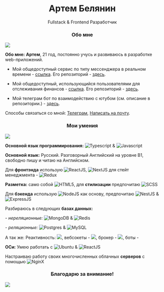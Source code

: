 <h1 align='middle'>Артем Белянин</h1>
<p align='middle' style='margin-bottom: '10px''>Fullstack & Frontend Разработчик</p>
<h3 align='middle'>Обо мне</h3>
<p><img style='heigth:'10px'' src='https://avangardio-1.ru/static/lenta.png'>
<p><b>Обо мне:</b> <b>Артем</b>, 21 год, постоянно учусь и развиваюсь в разработке web-приложений.
 <ul>
<li><p>Мой общедоступный сервис по типу мессенджера в реальном времени - <a href='https://avangardio-1.ru/' target='_blank'>ссылка</a>. Его репозиторий - <a href ='https://github.com/Avangardio/FCService'>здесь</a>.
 <li><p>Мой общедоступный, использующийся пользователями для отслеживания финансов - <a href='https://savemyfinance.com'>ссылка</a>. Его репозиторий -  <a href ='https://github.com/Avangardio/SMF'>здесь</a>.
<li> <p>Мой телеграм бот по взаимодействию с ютубом (см. описание в репозитории.) - <a href ='https://github.com/Avangardio/reporter-bot'>здесь</a>.
  </ul>
<p>Способы связаться со мной: <a href="https://t.me/Avangardio">Телеграм</a>, <adress> <a href='avangardio1458@gmail.com' alt='Gmail'>Написать на почту</a></adress>.
<p>
<h3 align='middle'>Мои умения</h3>

<p><img style='heigth:'10px'' src='https://avangardio-1.ru/static/lenta.png'>
<p><b>Основной язык программирования:</b> <img vertical-align='middle' src="https://img.shields.io/badge/typescript-%23007ACC.svg?style=for-the-badge&logo=typescript&logoColor=white" alt="Typescript"> & <img src="https://img.shields.io/badge/javascript-%23323330.svg?style=for-the-badge&logo=javascript&logoColor=%23F7DF1E" alt="Javascript">
  
<p><b>Основной язык:</b> Русский. Разговорный Английский на уровне В1, свободно пишу и читаю на Английском.
  
<p>Для <b>фронтэнда</b> использую <img src="https://img.shields.io/badge/react-%2320232a.svg?style=for-the-badge&logo=react&logoColor=%2361DAFB" alt='ReactJS'/>, <img src="https://img.shields.io/badge/Next-black?style=for-the-badge&logo=next.js&logoColor=white" alt='NextJS'/> для стейт менеджмента - <img src="https://img.shields.io/badge/redux-%23593d88.svg?style=for-the-badge&logo=redux&logoColor=white" alt='Redux'/>
  
<p><b>Разметка:</b> само собой <img src="https://img.shields.io/badge/html5-%23E34F26.svg?style=for-the-badge&logo=html5&logoColor=white" alt='HTML5'/>, для <b>стилизации</b> предпочитаю <img src="https://img.shields.io/badge/SASS-hotpink.svg?style=for-the-badge&logo=SASS&logoColor=white" alt='SCSS'/>
  
<p>Для <b>бэкенда</b> использую <img src="https://img.shields.io/badge/node.js-6DA55F?style=for-the-badge&logo=node.js&logoColor=white" alt='NodeJS'/> как основу, предпочитаю <img src="https://img.shields.io/badge/nestjs-%23E0234E.svg?style=for-the-badge&logo=nestjs&logoColor=white" alt='NestJS'/> & <img src="https://img.shields.io/badge/express.js-%23404d59.svg?style=for-the-badge&logo=express&logoColor=%2361DAFB" alt='ExpressJS'/>
  
<p>Разбираюсь в следующих <b>базах данных:</b> <p><i> - нереляционные: </i><img src="https://img.shields.io/badge/MongoDB-%234ea94b.svg?style=for-the-badge&logo=mongodb&logoColor=white)" alt='MongoDB'/> & <img src="https://img.shields.io/badge/redis-%23DD0031.svg?style=for-the-badge&logo=redis&logoColor=white" alt='Redis'/>
  
<p><i> - реляционные: </i><img src="https://img.shields.io/badge/postgres-%23316192.svg?style=for-the-badge&logo=postgresql&logoColor=white" alt='Postgres'/> & <img src="https://img.shields.io/badge/mysql-%2300f.svg?style=for-the-badge&logo=mysql&logoColor=white" alt='MySQL'/>
 <p> А так же:
  Реактивность: <img src='https://img.shields.io/badge/rxjs-%23B7178C.svg?style=for-the-badge&logo=reactivex&logoColor=white'></img>, вебсокеты - <img src='https://img.shields.io/badge/Socket.io-black?style=for-the-badge&logo=socket.io&badgeColor=010101)'></img>, брокер - <img src='https://img.shields.io/badge/Rabbitmq-FF6600?style=for-the-badge&logo=rabbitmq&logoColor=white' />, боты - <img scr='https://img.shields.io/badge/Telegram-2CA5E0?style=for-the-badge&logo=telegram&logoColor=white'/>
<p><b>ОСи:</b> Умею работать с <img src="https://img.shields.io/badge/Ubuntu-E95420?style=for-the-badge&logo=ubuntu&logoColor=white" alt='Ubuntu'/> & <img src="https://img.shields.io/badge/Windows-0078D6?style=for-the-badge&logo=windows&logoColor=white" alt='ReactJS'/>
<p>Настраиваю работу своих многочисленных облачных <b>серверов</b> с помощью <img src="https://img.shields.io/badge/nginx-%23009639.svg?style=for-the-badge&logo=nginx&logoColor=white" alt='NginX'/>

  <h3 align='middle'>Благодарю за внимание!</h3>

<p><img style='heigth:'10px'' src='https://avangardio-1.ru/static/lenta.png'>
